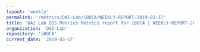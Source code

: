 ```yaml
---
layout: 'weekly'
permalink: '/metrics/DAI-Lab/iBOCA/WEEKLY-REPORT-2019-03-17'
title: 'DAI Lab OSS Metrics Metrics report for iBOCA | WEEKLY-REPORT-2019-03-17'
organization: 'DAI-Lab'
repository: 'iBOCA'
current_date: '2019-03-17'
---
```

